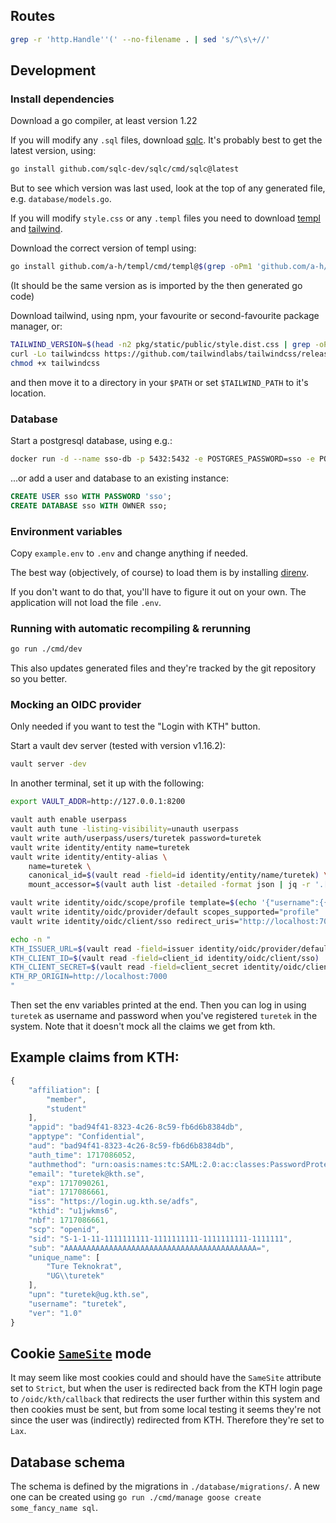 ## Routes

```sh
grep -r 'http.Handle''(' --no-filename . | sed 's/^\s\+//'
```

## Development

### Install dependencies

Download a go compiler, at least version 1.22

If you will modify any `.sql` files, download [sqlc](https://sqlc.dev/). It's
probably best to get the latest version, using:
```sh
go install github.com/sqlc-dev/sqlc/cmd/sqlc@latest
```

But to see which version was last used, look at the top of any generated file, e.g. `database/models.go`.

If you will modify `style.css` or any `.templ` files you need to download [templ](https://templ.guide/) and [tailwind](https://tailwindcss.com/).

Download the correct version of templ using:
```sh
go install github.com/a-h/templ/cmd/templ@$(grep -oPm1 'github.com/a-h/templ \K[^ ]*' go.sum)
```

(It should be the same version as is imported by the then generated go code)

Download tailwind, using npm, your favourite or second-favourite package manager, or:
```sh
TAILWIND_VERSION=$(head -n2 pkg/static/public/style.dist.css | grep -oP 'v\K\S+') # or use latest, it probably won't hurt.
curl -Lo tailwindcss https://github.com/tailwindlabs/tailwindcss/releases/download/v$TAILWIND_VERSION/tailwindcss-linux-x64
chmod +x tailwindcss
```
and then move it to a directory in your `$PATH` or set `$TAILWIND_PATH` to it's location.

### Database

Start a postgresql database, using e.g.:
```sh
docker run -d --name sso-db -p 5432:5432 -e POSTGRES_PASSWORD=sso -e POSTGRES_DB=sso -e POSTGRES_USER=sso postgres:16-alpine3.19
```
...or add a user and database to an existing instance:
```sql
CREATE USER sso WITH PASSWORD 'sso';
CREATE DATABASE sso WITH OWNER sso;
```

### Environment variables

Copy `example.env` to `.env` and change anything if needed.

The best way (objectively, of course) to load them is by installing
[direnv](https://direnv.net/).

If you don't want to do that, you'll have to figure it out on your own. The
application will not load the file `.env`.

### Running with automatic recompiling & rerunning

```sh
go run ./cmd/dev
```

This also updates generated files and they're tracked by the git repository so you better.

### Mocking an OIDC provider

Only needed if you want to test the "Login with KTH" button.

Start a vault dev server (tested with version v1.16.2):

```sh
vault server -dev
```

In another terminal, set it up with the following:

```sh
export VAULT_ADDR=http://127.0.0.1:8200

vault auth enable userpass
vault auth tune -listing-visibility=unauth userpass
vault write auth/userpass/users/turetek password=turetek
vault write identity/entity name=turetek
vault write identity/entity-alias \
    name=turetek \
    canonical_id=$(vault read -field=id identity/entity/name/turetek) \
    mount_accessor=$(vault auth list -detailed -format json | jq -r '.["userpass/"].accessor')

vault write identity/oidc/scope/profile template=$(echo '{"username":{{identity.entity.name}}}' | base64 -)
vault write identity/oidc/provider/default scopes_supported="profile"
vault write identity/oidc/client/sso redirect_uris="http://localhost:7000/oidc/kth/callback" assignments=allow_all

echo -n "
KTH_ISSUER_URL=$(vault read -field=issuer identity/oidc/provider/default)
KTH_CLIENT_ID=$(vault read -field=client_id identity/oidc/client/sso)
KTH_CLIENT_SECRET=$(vault read -field=client_secret identity/oidc/client/sso)
KTH_RP_ORIGIN=http://localhost:7000
"
```

Then set the env variables printed at the end. Then you can log in using
`turetek` as username and password when you've registered `turetek` in the
system. Note that it doesn't mock all the claims we get from kth.

## Example claims from KTH:

```js
{
    "affiliation": [
        "member",
        "student"
    ],
    "appid": "bad94f41-8323-4c26-8c59-fb6d6b8384db",
    "apptype": "Confidential",
    "aud": "bad94f41-8323-4c26-8c59-fb6d6b8384db",
    "auth_time": 1717086052,
    "authmethod": "urn:oasis:names:tc:SAML:2.0:ac:classes:PasswordProtectedTransport",
    "email": "turetek@kth.se",
    "exp": 1717090261,
    "iat": 1717086661,
    "iss": "https://login.ug.kth.se/adfs",
    "kthid": "u1jwkms6",
    "nbf": 1717086661,
    "scp": "openid",
    "sid": "S-1-1-11-1111111111-1111111111-1111111111-1111111",
    "sub": "AAAAAAAAAAAAAAAAAAAAAAAAAAAAAAAAAAAAAAAAAAA=",
    "unique_name": [
        "Ture Teknokrat",
        "UG\\turetek"
    ],
    "upn": "turetek@ug.kth.se",
    "username": "turetek",
    "ver": "1.0"
}
```

## Cookie [`SameSite`](https://developer.mozilla.org/en-US/docs/Web/HTTP/Headers/Set-Cookie#samesitesamesite-value) mode

It may seem like most cookies could and should have the `SameSite` attribute
set to `Strict`, but when the user is redirected back from the KTH login page
to `/oidc/kth/callback` that redirects the user further within this system and
then cookies must be sent, but from some local testing it seems they're not
since the user was (indirectly) redirected from KTH. Therefore they're set to
`Lax`.

## Database schema

The schema is defined by the migrations in `./database/migrations/`. A new
one can be created using `go run ./cmd/manage goose create some_fancy_name sql`.
